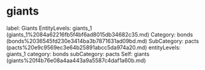 # giants

label: Giants
EntityLevels: giants_1 (giants_1%2084a62216fb5f4bf6ad8015db34682c35.md)
Category: bonds (bonds%2036545fd230e3414ba3b7871631ad09bd.md)
SubCategory: pacts (pacts%20e9c9569ec3e64b25891abcc5da974a20.md)
entityLevels: giants_1
category: bonds
subCategory: pacts
Self: giants (giants%20f4b76e08a4aa443a9a5587c4daf1a60b.md)

[](Untitled%20722171b592ec4ac99f577c613c4d09fd.md)